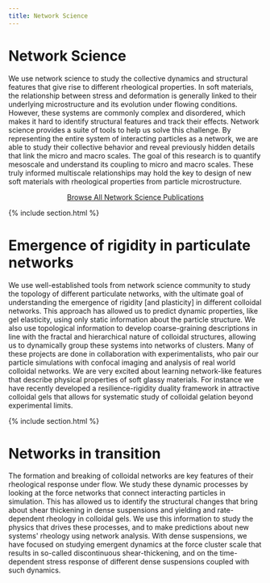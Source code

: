 ```yaml
---
title: Network Science
---
```


# <i class="fas network-science"></i>Network Science


We use network science to study the collective dynamics and structural features that give rise to different rheological properties. In soft materials, the relationship between stress and deformation is generally linked to their underlying microstructure and its evolution under flowing conditions. However, these systems are commonly complex and disordered, which makes it hard to identify structural features and track their effects. Network science provides a suite of tools to help us solve this challenge. By representing the entire system of interacting particles as a network, we are able to study their collective behavior and reveal previously hidden details that link the micro and macro scales. The goal of this research is to quantify mesoscale and understand its coupling to micro and macro scales. These truly informed multiscale relationships may hold the key to design of new soft materials with rheological properties from particle microstructure.  

<p style="text-align: center;">
  <a href="https://rheoinformatic.com/publications/?search=%22tag:Network%20Science%22">Browse All Network Science Publications</a>
</p>

{% include section.html %}

# Emergence of rigidity in particulate networks

We use well-established tools from network science community to study the topology of different particulate networks, with the ultimate goal of understanding the emergence of rigidity [and plasticity] in different colloidal networks. This approach has allowed us to predict dynamic properties, like gel elasticity, using only static information about the particle structure. We also use topological information to develop coarse-graining descriptions in line with the fractal and hierarchical nature of colloidal structures, allowing us to dynamically group these systems into networks of clusters. Many of these projects are done in collaboration with experimentalists, who pair our particle simulations with confocal imaging and analysis of real world colloidal networks. We are very excited about learning network-like features that describe physical properties of soft glassy materials. For instance we have recently developed a resilience-rigidity duality framework in attractive colloidal gels that allows for systematic study of colloidal gelation beyond experimental limits.

{% include section.html %}

# Networks in transition

The formation and breaking of colloidal networks are key features of their rheological response under flow. We study these dynamic processes by looking at the force networks that connect interacting particles in simulation. This has allowed us to identify the structural changes that bring about shear thickening in dense suspensions and yielding and rate-dependent rheology in colloidal gels. We use this information to study the physics that drives these processes, and to make predictions about new systems' rheology using network analysis. With dense suspensions, we have focused on studying emergent dynamics at the force cluster scale that results in so-called discontinuous shear-thickening, and on the time-dependent stress response of different dense suspensions coupled with such dynamics.